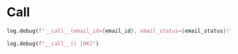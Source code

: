# Call

```python
log.debug(f"__call__(email_id={email_id}, email_status={email_status})")

log.debug(f"__call__() [OK]")
```
